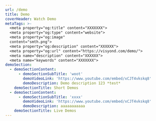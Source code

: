 ```yaml
---
url: /demo
title: Demo
coverHeader: Watch Demo
metaTags: >-
  <meta property="og:title" content="XXXXXXX">
  <meta property="og:type" content="website">
  <meta property="og:image"
  content="smth.png">
  <meta property="og:description" content="XXXXXX">
  <meta property="og:url" content="https://visyond.com/demo/">
  <meta name="description" content="XXXXXX">
  <meta name="keywords" content="XXXXXXX">
demoSection:
  - demoSectionContent:
      - demoSectionSubTitle: 'woot'
        demoVideoLink: 'https://www.youtube.com/embed/xCJT4vkskq8'
        demoDescription: Demo description 123 *test*
    demoSectionTitle: Short Demos
  - demoSectionContent:
      - demoSectionSubTitle: 'xxxx'
        demoVideoLink: 'https://www.youtube.com/embed/xCJT4vkskq8'
        demoDescription: aaaaaaaaaaa
    demoSectionTitle: Live Demos
---
```


